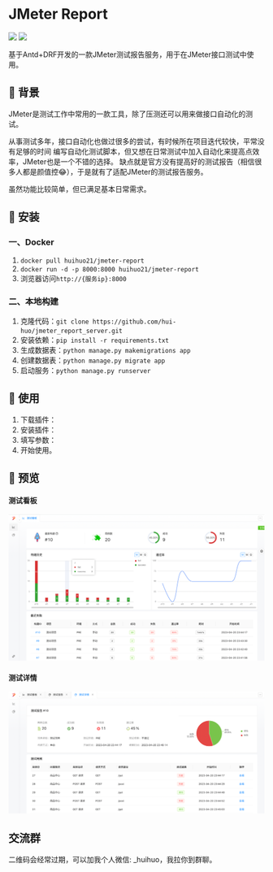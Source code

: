 # JMeter Report

![](https://img.shields.io/badge/JMeter-green)
![](https://img.shields.io/badge/release-latest-green)

基于Antd+DRF开发的一款JMeter测试报告服务，用于在JMeter接口测试中使用。


## 🌴 背景
JMeter是测试工作中常用的一款工具，除了压测还可以用来做接口自动化的测试。

从事测试多年，接口自动化也做过很多的尝试，有时候所在项目迭代较快，平常没有足够的时间
编写自动化测试脚本，但又想在日常测试中加入自动化来提高点效率，JMeter也是一个不错的选择。
缺点就是官方没有提高好的测试报告（相信很多人都是颜值控😂），于是就有了适配JMeter的测试报告服务。

虽然功能比较简单，但已满足基本日常需求。

## 📌 安装

### 一、Docker

1. `docker pull huihuo21/jmeter-report`
2. `docker run -d -p 8000:8000 huihuo21/jmeter-report`
3. 浏览器访问`http://{服务ip}:8000`

### 二、本地构建
1. 克隆代码：`git clone https://github.com/hui-huo/jmeter_report_server.git`
2. 安装依赖：`pip install -r requirements.txt `
3. 生成数据表：`python manage.py makemigrations app`
4. 创建数据表：`python manage.py migrate app`
5. 启动服务：`python manage.py runserver`

## 👏 使用
1. 下载插件：
2. 安装插件：
3. 填写参数：
4. 开始使用。

## 🔎 预览

#### 测试看板
![image-20230420234719980](./report.png)

#### 测试详情
![image-20230420234811354](./detail.png)

## 交流群
二维码会经常过期，可以加我个人微信: _huihuo，我拉你到群聊。




